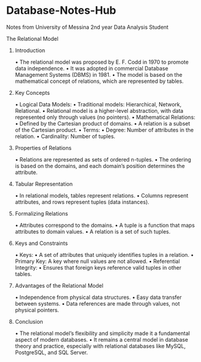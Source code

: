 # Database-Notes-Hub
Notes from University of Messina 2nd year Data Analysis Student

The Relational Model

1. Introduction

	•	The relational model was proposed by E. F. Codd in 1970 to promote data independence.
	•	It was adopted in commercial Database Management Systems (DBMS) in 1981.
	•	The model is based on the mathematical concept of relations, which are represented by tables.

2. Key Concepts

	•	Logical Data Models:
	•	Traditional models: Hierarchical, Network, Relational.
	•	Relational model is a higher-level abstraction, with data represented only through values (no pointers).
	•	Mathematical Relations:
	•	Defined by the Cartesian product of domains.
	•	A relation is a subset of the Cartesian product.
	•	Terms:
	•	Degree: Number of attributes in the relation.
	•	Cardinality: Number of tuples.

3. Properties of Relations

	•	Relations are represented as sets of ordered n-tuples.
	•	The ordering is based on the domains, and each domain’s position determines the attribute.

4. Tabular Representation

	•	In relational models, tables represent relations.
	•	Columns represent attributes, and rows represent tuples (data instances).

5. Formalizing Relations

	•	Attributes correspond to the domains.
	•	A tuple is a function that maps attributes to domain values.
	•	A relation is a set of such tuples.

6. Keys and Constraints

	•	Keys:
	•	A set of attributes that uniquely identifies tuples in a relation.
	•	Primary Key: A key where null values are not allowed.
	•	Referential Integrity:
	•	Ensures that foreign keys reference valid tuples in other tables.

7. Advantages of the Relational Model

	•	Independence from physical data structures.
	•	Easy data transfer between systems.
	•	Data references are made through values, not physical pointers.

8. Conclusion

	•	The relational model’s flexibility and simplicity made it a fundamental aspect of modern databases.
	•	It remains a central model in database theory and practice, especially with relational databases like MySQL, PostgreSQL, and SQL Server.
